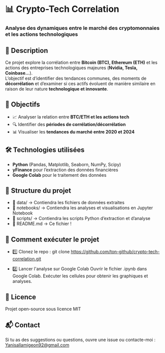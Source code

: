 # 📊 Crypto-Tech Correlation

### Analyse des dynamiques entre le marché des cryptomonnaies et les actions technologiques

## 📝 Description

Ce projet explore la corrélation entre **Bitcoin (BTC), Ethereum (ETH)** et les actions des entreprises technologiques majeures (**Nvidia, Tesla, Coinbase…**).  
L’objectif est d’identifier des tendances communes, des moments de **décorrélation** et d’examiner si ces actifs évoluent de manière similaire en raison de leur nature **technologique et innovante**.

## 📌 Objectifs

- 📈 Analyser la relation entre **BTC/ETH et les actions tech**
- 🔍 Identifier des **périodes de corrélation/décorrélation**
- 📊 Visualiser les **tendances du marché entre 2020 et 2024**

## 🛠️ Technologies utilisées

- **Python** (Pandas, Matplotlib, Seaborn, NumPy, Scipy)
- **yFinance** pour l’extraction des données financières
- **Google Colab** pour le traitement des données

## 📂 Structure du projet

- 📁 data/        → Contiendra les fichiers de données extraites
- 📁 notebooks/   → Contiendra les analyses et visualisations en Jupyter Notebook
- 📁 scripts/     → Contiendra les scripts Python d’extraction et d’analyse
- 📄 README.md    → Ce fichier !


## 🚀 Comment exécuter le projet

- 1️⃣ Clonez le repo :
git clone https://github.com/ton-github/crypto-tech-correlation.git

- 2️⃣ Lancer l'analyse sur Google Colab
Ouvrir le fichier .ipynb dans Google Colab.
Exécuter les cellules pour obtenir les graphiques et analyses.

## 📄 Licence

Projet open-source sous licence MIT

## 📬 Contact

Si tu as des suggestions ou questions, ouvre une issue ou contacte-moi : Yanisallamigeon92@gmail.com
